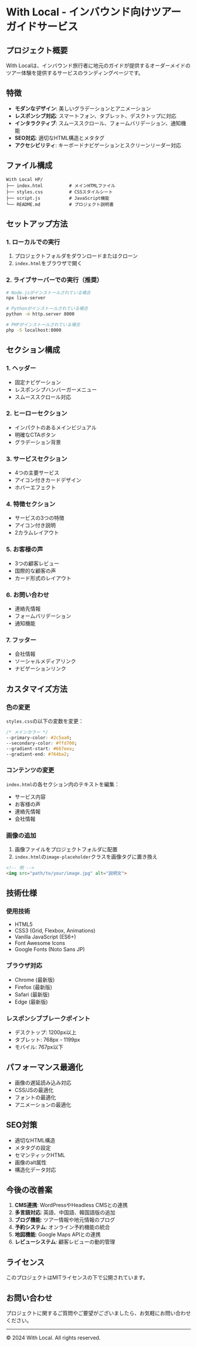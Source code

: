 # With Local - インバウンド向けツアーガイドサービス

## プロジェクト概要

With Localは、インバウンド旅行者に地元のガイドが提供するオーダーメイドのツアー体験を提供するサービスのランディングページです。

## 特徴

- **モダンなデザイン**: 美しいグラデーションとアニメーション
- **レスポンシブ対応**: スマートフォン、タブレット、デスクトップに対応
- **インタラクティブ**: スムーススクロール、フォームバリデーション、通知機能
- **SEO対応**: 適切なHTML構造とメタタグ
- **アクセシビリティ**: キーボードナビゲーションとスクリーンリーダー対応

## ファイル構成

```
With Local HP/
├── index.html          # メインHTMLファイル
├── styles.css          # CSSスタイルシート
├── script.js           # JavaScript機能
└── README.md           # プロジェクト説明書
```

## セットアップ方法

### 1. ローカルでの実行

1. プロジェクトフォルダをダウンロードまたはクローン
2. `index.html`をブラウザで開く

### 2. ライブサーバーでの実行（推奨）

```bash
# Node.jsがインストールされている場合
npx live-server

# Pythonがインストールされている場合
python -m http.server 8000

# PHPがインストールされている場合
php -S localhost:8000
```

## セクション構成

### 1. ヘッダー
- 固定ナビゲーション
- レスポンシブハンバーガーメニュー
- スムーススクロール対応

### 2. ヒーローセクション
- インパクトのあるメインビジュアル
- 明確なCTAボタン
- グラデーション背景

### 3. サービスセクション
- 4つの主要サービス
- アイコン付きカードデザイン
- ホバーエフェクト

### 4. 特徴セクション
- サービスの3つの特徴
- アイコン付き説明
- 2カラムレイアウト

### 5. お客様の声
- 3つの顧客レビュー
- 国際的な顧客の声
- カード形式のレイアウト

### 6. お問い合わせ
- 連絡先情報
- フォームバリデーション
- 通知機能

### 7. フッター
- 会社情報
- ソーシャルメディアリンク
- ナビゲーションリンク

## カスタマイズ方法

### 色の変更

`styles.css`の以下の変数を変更：

```css
/* メインカラー */
--primary-color: #2c5aa0;
--secondary-color: #ffd700;
--gradient-start: #667eea;
--gradient-end: #764ba2;
```

### コンテンツの変更

`index.html`の各セクション内のテキストを編集：

- サービス内容
- お客様の声
- 連絡先情報
- 会社情報

### 画像の追加

1. 画像ファイルをプロジェクトフォルダに配置
2. `index.html`の`image-placeholder`クラスを画像タグに置き換え

```html
<!-- 例 -->
<img src="path/to/your/image.jpg" alt="説明文">
```

## 技術仕様

### 使用技術
- HTML5
- CSS3 (Grid, Flexbox, Animations)
- Vanilla JavaScript (ES6+)
- Font Awesome Icons
- Google Fonts (Noto Sans JP)

### ブラウザ対応
- Chrome (最新版)
- Firefox (最新版)
- Safari (最新版)
- Edge (最新版)

### レスポンシブブレークポイント
- デスクトップ: 1200px以上
- タブレット: 768px - 1199px
- モバイル: 767px以下

## パフォーマンス最適化

- 画像の遅延読み込み対応
- CSS/JSの最適化
- フォントの最適化
- アニメーションの最適化

## SEO対策

- 適切なHTML構造
- メタタグの設定
- セマンティックHTML
- 画像のalt属性
- 構造化データ対応

## 今後の改善案

1. **CMS連携**: WordPressやHeadless CMSとの連携
2. **多言語対応**: 英語、中国語、韓国語版の追加
3. **ブログ機能**: ツアー情報や地元情報のブログ
4. **予約システム**: オンライン予約機能の統合
5. **地図機能**: Google Maps APIとの連携
6. **レビューシステム**: 顧客レビューの動的管理

## ライセンス

このプロジェクトはMITライセンスの下で公開されています。

## お問い合わせ

プロジェクトに関するご質問やご要望がございましたら、お気軽にお問い合わせください。

---

© 2024 With Local. All rights reserved. 